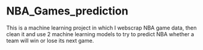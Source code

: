 # NBA_Games_prediction
This is a machine learning project in which I webscrap NBA game data, then clean it and use 2 machine learning models to try to predict NBA whether a  team will win or lose its next game.
